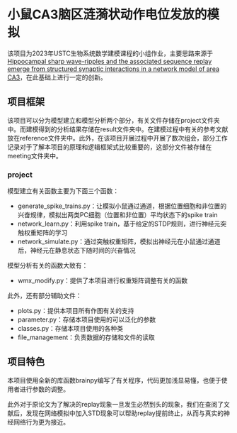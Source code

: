 # 小鼠CA3脑区涟漪状动作电位发放的模拟
该项目为2023年USTC生物系统数学建模课程的小组作业，主要思路来源于[Hippocampal sharp wave-ripples and the associated sequence replay emerge from structured synaptic interactions in a network model of area CA3](https://elifesciences.org/articles/71850)，在此基础上进行一定的创新。

## 项目框架
该项目可以分为模型建立和模型分析两个部分，有关文件存储在project文件夹中。而建模得到的分析结果存储在result文件夹中。在建模过程中有关的参考文献放在reference文件夹中。此外，在该项目开展过程中开展了数次组会，部分工作记录对于了解本项目的原理和逻辑框架式比较重要的，这部分文件被存储在meeting文件夹中。

### project
模型建立有关函数主要为下面三个函数：
* generate_spike_trains.py：让模拟小鼠通过通道，根据位置细胞和非位置的兴奋规律，模拟出两类PC细胞（位置和非位置）平均状态下的spike train
* network_learn.py：利用spike train，基于给定的STDP规则，进行神经元突触权重矩阵的学习
* network_simulate.py：通过突触权重矩阵，模拟出神经元在小鼠通过通道后，神经元在静息状态下随时间的兴奋情况

模型分析有关的函数大致有：

* wmx_modify.py：提供了本项目进行权重矩阵调整有关的函数

此外，还有部分辅助文件：
* plots.py：提供本项目所有作图有关的支持
* parameter.py：存储本项目使用的可以泛化的参数
* classes.py：存储本项目使用的各种类
* file_management：负责数据的存储和文件的读取

## 项目特色
本项目使用全新的库函数brainpy编写了有关程序，代码更加浅显易懂，也便于使用者进行参数的调整。

此外对于原论文为了解决的replay现象一旦发生必然到头的现象，我们在查阅了文献后，发现在网络模拟中加入STD现象可以帮助replay提前终止，从而与真实的神经网络行为更为接近。
